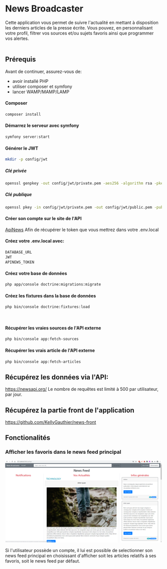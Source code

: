 # News Broadcaster


Cette application vous permet de suivre l'actualité en mettant à disposition les derniers articles de la presse écrite. Vous pouvez, en personnalisant votre profil, filtrer vos sources et/ou sujets favoris ainsi que programmer vos alertes.     
</br>

## Prérequis
Avant de continuer, assurez-vous de:

* avoir installé PHP
* utiliser composer et symfony
* lancer WAMP/MAMP/LAMP

#### Composer
``` bash
composer install
```

#### Démarrez le serveur avec symfony
``` bash
symfony server:start
```

#### Générer le JWT
``` bash 
mkdir -p config/jwt
```

##### Clé privée
``` bash 
openssl genpkey -out config/jwt/private.pem -aes256 -algorithm rsa -pkeyopt rsa_keygen_bits:4096
```

##### Clé publique
``` bash 
openssl pkey -in config/jwt/private.pem -out config/jwt/public.pem -pubout
```

#### Créer son compte sur le site de l'API
[ApiNews](https://newsapi.org/)
Afin de récupérer le token que vous mettrez dans votre .env.local

#### Créez votre .env.local avec:
``` env
DATABASE_URL
JWT
APINEWS_TOKEN
```

#### Créez votre base de données
``` bash 
php app/console doctrine:migrations:migrate
```

#### Créez les fixtures dans la base de données
``` bash 
php bin/console doctrine:fixtures:load
```
</br>

#### Récupérer les vraies sources de l'API externe
``` bash
php bin/console app:fetch-sources
```

#### Récupérer les vrais article de l'API externe
``` bash
php bin/console app:fetch-articles
```

## Récupérez les données via l'API: 
https://newsapi.org/
Le nombre de requêtes est limité à 500 par utilisateur, par jour.
</br>  

## Récupérez la partie front de l'application
https://github.com/KellyGauthier/news-front
</br>  

## Fonctionalités

### Afficher les favoris dans le news feed principal

![news](images/screenshot.png "news feed favoris")

Si l'utilisateur possède un compte, il lui est possible de selectionner son news feed principal en choisissant d'afficher soit les articles relatifs à ses favoris, soit le news feed par défaut.


